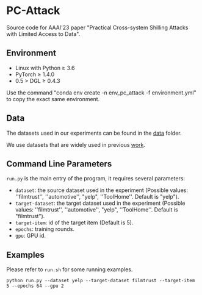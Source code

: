 
# PC-Attack

Source code for AAAI'23 paper "Practical Cross-system Shilling Attacks with Limited Access to Data".

## Environment
- Linux with Python ≥ 3.6
- PyTorch ≥ 1.4.0
- 0.5 > DGL ≥ 0.4.3

Use the command  "conda env create  -n env_pc_attack -f environment.yml" to copy the exact same environment.

## Data

The datasets used in our experiments can be found in the [data](../data) folder.

We use datasets that are widely used in previous [work](https://github.com/XMUDM/ShillingAttack).


## Command Line Parameters
`run.py` is the main entry of the program, it requires several parameters:

- `dataset`: the source dataset used in the experiment (Possible values:  ''filmtrust'', ''automotive'', "yelp", ''ToolHome''.  Default is  "yelp").
- `target-dataset`: the target dataset used in the experiment (Possible values:  ''filmtrust'', ''automotive'', "yelp", ''ToolHome''.  Default is  "filmtrust").
- `target-item`: id of the target item (Default is 5).
- `epochs`: training rounds.
- `gpu`:  GPU id.

## Examples

Please refer to `run.sh` for some running examples.

```
python run.py --dataset yelp --target-dataset filmtrust --target-item 5 --epochs 64 --gpu 2
```

